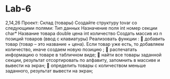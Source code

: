 # Lab-6
2,14,26	Проект: Склад (товары) 
Создайте структуру tovar со следующими полями:
Тип данных	Назначение поля
int	номер секции
char*	Название товара 
double	цена 
int	количество
Создать массив из n позиций товаров (ввод с клавиатуры)
Реализовать функции : 
	добавить товар (товар – это название + цена). 
Если товар  уже есть, то добавляем количество, иначе создаем новую позицию ;
	распечатать информацию о товаре в табличном виде;
	найти все товары заданной секции, результат отсортировать по алфавиту, запомнить в массиве и вывести на экран;
	определить товары с количеством меньше заданного, результат вывести на экран;

